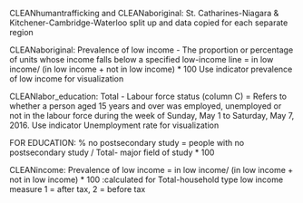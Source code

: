 CLEANhumantrafficking and CLEANaboriginal: St. Catharines-Niagara & Kitchener-Cambridge-Waterloo split up and data copied for each separate region

CLEANaboriginal:  Prevalence of low income - The proportion or percentage of units whose income falls below a specified low-income line
                   = in low income/ (in low income + not in low income) * 100
                  Use indicator prevalence of low income for visualization

CLEANlabor_education: Total - Labour force status (column C) = Refers to whether a person aged 15 years and over was employed, 
                      unemployed or not in the labour force during the week of Sunday, May 1 to Saturday, May 7, 2016.
                      Use indicator Unemployment rate for visualization
                      
FOR EDUCATION: % no postsecondary study = people with no postsecondary study / Total- major field of study * 100

CLEANincome: Prevalence of low income = in low income/ (in low income + not in low income) * 100 :calculated for Total-household type
             low income measure 1 = after tax, 2 = before tax
